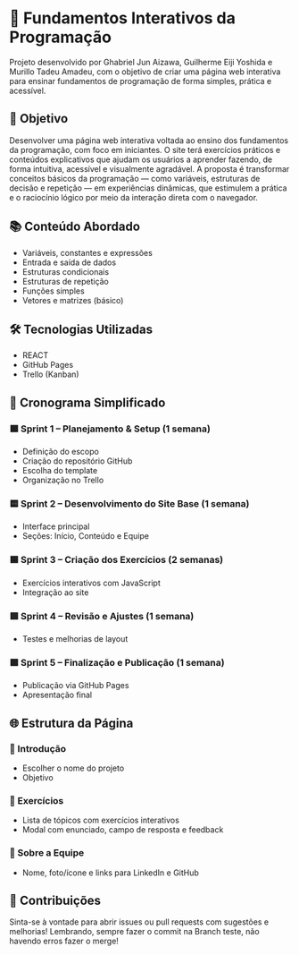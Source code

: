 
# 🧠 Fundamentos Interativos da Programação

Projeto desenvolvido por Ghabriel Jun Aizawa, Guilherme Eiji Yoshida e Murillo Tadeu Amadeu, com o objetivo de criar uma página web interativa para ensinar fundamentos de programação de forma simples, prática e acessível.

## 🚀 Objetivo

Desenvolver uma página web interativa voltada ao ensino dos fundamentos da programação, com foco em iniciantes. O site terá exercícios práticos e conteúdos explicativos que ajudam os usuários a aprender fazendo, de forma intuitiva, acessível e visualmente agradável. A proposta é transformar conceitos básicos da programação — como variáveis, estruturas de decisão e repetição — em experiências dinâmicas, que estimulem a prática e o raciocínio lógico por meio da interação direta com o navegador.

## 📚 Conteúdo Abordado

- Variáveis, constantes e expressões
- Entrada e saída de dados
- Estruturas condicionais
- Estruturas de repetição
- Funções simples
- Vetores e matrizes (básico)

## 🛠️ Tecnologias Utilizadas

- REACT
- GitHub Pages
- Trello (Kanban)


## 📅 Cronograma Simplificado

### 🟩 Sprint 1 – Planejamento & Setup (1 semana)
- Definição do escopo
- Criação do repositório GitHub
- Escolha do template
- Organização no Trello

### 🟨 Sprint 2 – Desenvolvimento do Site Base (1 semana)
- Interface principal 
- Seções: Início, Conteúdo e Equipe

### 🟦 Sprint 3 – Criação dos Exercícios (2 semanas)
- Exercícios interativos com JavaScript
- Integração ao site

### 🟥 Sprint 4 – Revisão e Ajustes (1 semana)
- Testes e melhorias de layout

### 🟪 Sprint 5 – Finalização e Publicação (1 semana)
- Publicação via GitHub Pages
- Apresentação final

## 🌐 Estrutura da Página

### 🔹 Introdução
- Escolher o nome do projeto
- Objetivo


### 🔸 Exercícios
- Lista de tópicos com exercícios interativos
- Modal com enunciado, campo de resposta e feedback

### 🔹 Sobre a Equipe
- Nome, foto/ícone e links para LinkedIn e GitHub

## 🤝 Contribuições

Sinta-se à vontade para abrir issues ou pull requests com sugestões e melhorias!
Lembrando, sempre fazer o commit na Branch teste, não havendo erros fazer o merge!


